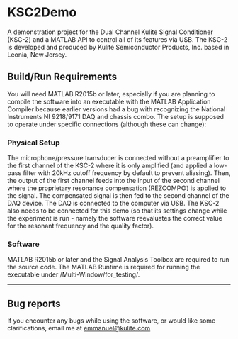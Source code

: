 # KSC2Demo
A demonstration project for the Dual Channel Kulite Signal Conditioner (KSC-2) and a MATLAB API to control all of its features via USB. The KSC-2 is developed and produced by Kulite Semiconductor Products, Inc. based in Leonia, New Jersey.

## Build/Run Requirements
You will need MATLAB R2015b or later, especially if you are planning to compile the software into an executable with the MATLAB Application Compiler because earlier versions had a bug with recognizing the National Instruments NI 9218/9171 DAQ and chassis combo.
The setup is supposed to operate under specific connections (although these can change):

### Physical Setup
The microphone/pressure transducer is connected without a preamplifier to the first channel of the KSC-2 where it is only amplified (and applied a low-pass filter with 20kHz cutoff frequency by default to prevent aliasing). Then, the output of the first channel feeds into the input of the second channel where the proprietary resonance compensation (REZCOMP&copy;) is applied to the signal. The compensated signal is then fed to the second channel of the DAQ device. The DAQ is connected to the computer via USB. The KSC-2 also needs to be connected for this demo (so that its settings change while the experiment is run - namely the software reevaluates the correct value for the resonant frequency and the quality factor).

### Software
MATLAB R2015b or later and the Signal Analysis Toolbox are required to run the source code. The MATLAB Runtime is required for running the executable under /Multi-Window/for_testing/.

___

## Bug reports
If you encounter any bugs while using the software, or would like some clarifications, email me at [emmanuel@kulite.com](mailto:emmanuel@kulite.com)
